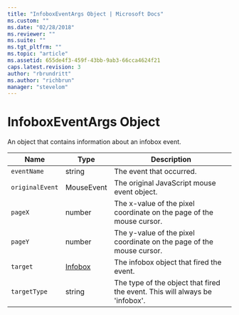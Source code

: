 ```yaml
---
title: "InfoboxEventArgs Object | Microsoft Docs"
ms.custom: ""
ms.date: "02/28/2018"
ms.reviewer: ""
ms.suite: ""
ms.tgt_pltfrm: ""
ms.topic: "article"
ms.assetid: 655de4f3-459f-43bb-9ab3-66cca4624f21
caps.latest.revision: 3
author: "rbrundritt"
ms.author: "richbrun"
manager: "stevelom"
---
```

# InfoboxEventArgs Object
An object that contains information about an infobox event.

| Name       | Type    | Description                                                                 |
|------------|---------|-----------------------------------------------------------------------------|
| `eventName`  | string  | The event that occurred.                                                    |
| `originalEvent` | MouseEvent | The original JavaScript mouse event object.                           |
| `pageX`      | number  | The x-value of the pixel coordinate on the page of the mouse cursor.        |
| `pageY`      | number  | The y-value of the pixel coordinate on the page of the mouse cursor.        |
| `target`     | [Infobox](../v8-web-control/infobox-class.md) | The infobox object that fired the event.              |
| `targetType` | string  | The type of the object that fired the event. This will always be 'infobox'. |